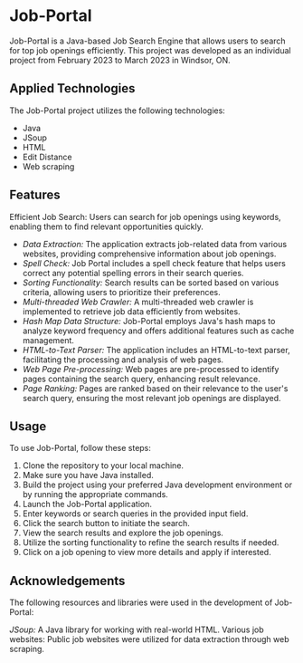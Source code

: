 # Job-Portal

Job-Portal is a Java-based Job Search Engine that allows users to search for top job openings efficiently. This project was developed as an individual project from February 2023 to March 2023 in Windsor, ON.

## Applied Technologies

The Job-Portal project utilizes the following technologies:

- Java
- JSoup
- HTML
- Edit Distance
- Web scraping

## Features

Efficient Job Search: Users can search for job openings using keywords, enabling them to find relevant opportunities quickly.
- *Data Extraction:* The application extracts job-related data from various websites, providing comprehensive information about job openings.
- *Spell Check:* Job Portal includes a spell check feature that helps users correct any potential spelling errors in their search queries.
- *Sorting Functionality:* Search results can be sorted based on various criteria, allowing users to prioritize their preferences.
- *Multi-threaded Web Crawler:* A multi-threaded web crawler is implemented to retrieve job data efficiently from websites.
- *Hash Map Data Structure:* Job-Portal employs Java's hash maps to analyze keyword frequency and offers additional features such as cache management.
- *HTML-to-Text Parser:* The application includes an HTML-to-text parser, facilitating the processing and analysis of web pages.
- *Web Page Pre-processing:* Web pages are pre-processed to identify pages containing the search query, enhancing result relevance.
- *Page Ranking:* Pages are ranked based on their relevance to the user's search query, ensuring the most relevant job openings are displayed.

## Usage

To use Job-Portal, follow these steps:

1. Clone the repository to your local machine.
2. Make sure you have Java installed.
3. Build the project using your preferred Java development environment or by running the appropriate commands.
4. Launch the Job-Portal application.
5. Enter keywords or search queries in the provided input field.
6. Click the search button to initiate the search.
7. View the search results and explore the job openings.
8. Utilize the sorting functionality to refine the search results if needed.
9. Click on a job opening to view more details and apply if interested.


## Acknowledgements

The following resources and libraries were used in the development of Job-Portal:

*JSoup:* A Java library for working with real-world HTML.
Various job websites: Public job websites were utilized for data extraction through web scraping.
